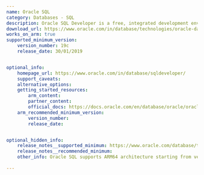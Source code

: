 ```yaml
---
name: Oracle SQL
category: Databases - SQL
description: Oracle SQL Developer is a free, integrated development environment that simplifies the development and management of Oracle Database in both traditional and Cloud deployments.
download_url: https://www.oracle.com/in/database/technologies/oracle-database-software-downloads.html 
works_on_arm: true
supported_minimum_version:
    version_number: 19c
    release_date: 30/01/2019


optional_info:
    homepage_url: https://www.oracle.com/in/database/sqldeveloper/
    support_caveats:
    alternative_options:
    getting_started_resources:
        arm_content: 
        partner_content: 
        official_docs: https://docs.oracle.com/en/database/oracle/oracle-database/19/lacli/installing-ic-arm.html#GUID-09538EE8-5EE8-4319-9B17-DCE0EF0154A0
    arm_recommended_minimum_version:
        version_number: 
        release_date:


optional_hidden_info:
    release_notes__supported_minimum: https://www.oracle.com/database/technologies/oracle19c-linux-arm64-downloads.html
    release_notes__recommended_minimum:
    other_info: Oracle SQL supports ARM64 architecture starting from version 19c, kindly refer [here](https://docs.oracle.com/en/learn/ol-db-arm/index.html#introduction). To download Oracle SQL, users will need to create an account on the Oracle website. 
    
---
```

